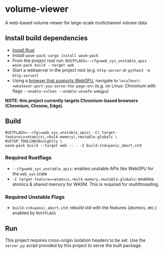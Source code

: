 # volume-viewer
A web-based volume viewer for large-scale multichannel volume data

## Install build dependencies
* [Install Rust](https://www.rust-lang.org/tools/install)
* Install `wasm-pack`: `cargo install wasm-pack`
* From the project root run: `RUSTFLAGS=--cfg=web_sys_unstable_apis wasm-pack build --target web`
* Start a webserver in the project root (e.g. `http-server` or `python3 -m http.server`)
* Using a [browser that supports WebGPU](https://github.com/gpuweb/gpuweb/wiki/Implementation-Status), navigate to `localhost:<whatever-port-you-serve-the-page-on>` (e.g. on Linux: Chromium with flags `--enable-vulkan --enable-unsafe-webgpu`)

**NOTE: this project currently targets Chromium-based browsers (Chromium, Chrome, Edge).**

## Build

```
RUSTFLAGS=--cfg\=web_sys_unstable_apis\ -C\ target-feature\=+atomics\,+bulk-memory\,+mutable-globals \
RUSTUP_TOOLCHAIN=nightly \
wasm-pack build --target web -- . -Z build-std=panic_abort,std
```

### Required Rustflags
* `--cfg=web_sys_unstable_apis`: enables unstable APIs like WebGPU for the `web_sys` crate
* `-C target-feature=+atomics,+bulk-memory,+mutable-globals`: enables atomics & shared memory for WASM. This is required for multithreading.

### Required Unstable Flags
* `build-std=panic_abort,std`: rebuild std with the features (atomics, etc.) enabled by `RUSTFLAGS`

## Run
This project requires cross-origin isolation headers to be set.
Use the `server.py` script provided by this project to serve the built package.

